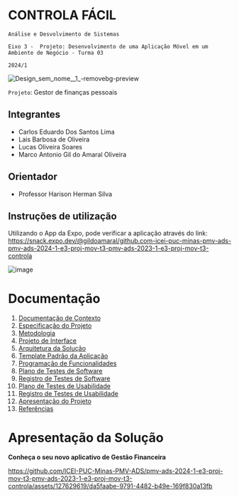 # CONTROLA FÁCIL

`Análise e Desvolvimento de Sistemas`

`Eixo 3 -  Projeto: Desenvolvimento de uma Aplicação Móvel em um Ambiente de Negócio - Turma 03 `

`2024/1`

![Design_sem_nome__1_-removebg-preview](https://github.com/ICEI-PUC-Minas-PMV-ADS/pmv-ads-2024-1-e3-proj-mov-t3-pmv-ads-2023-1-e3-proj-mov-t3-controla/assets/122227953/5ffc9312-c870-4988-b916-a941883dd6f1)



`Projeto`: Gestor de finanças pessoais

## Integrantes

* Carlos Eduardo Dos Santos Lima
* Lais Barbosa de Oliveira
* Lucas Oliveira Soares
* Marco Antonio Gil do Amaral Oliveira

## Orientador

* Professor Harison Herman Silva

## Instruções de utilização

Utilizando o App da Expo, pode verificar a aplicação através do link: https://snack.expo.dev/@gildoamaral/github.com-icei-puc-minas-pmv-ads-pmv-ads-2024-1-e3-proj-mov-t3-pmv-ads-2023-1-e3-proj-mov-t3-controla

![image](https://github.com/user-attachments/assets/96616cc6-a15c-4a1e-bdef-f2d0cbbee4dd)


# Documentação

<ol>
<li><a href="docs/01-Documentação de Contexto.md"> Documentação de Contexto</a></li>
<li><a href="docs/02-Especificação do Projeto.md"> Especificação do Projeto</a></li>
<li><a href="docs/03-Metodologia.md"> Metodologia</a></li>
<li><a href="docs/04-Projeto de Interface.md"> Projeto de Interface</a></li>
<li><a href="docs/05-Arquitetura da Solução.md"> Arquitetura da Solução</a></li>
<li><a href="docs/06-Template Padrão da Aplicação.md"> Template Padrão da Aplicação</a></li>
<li><a href="docs/07-Programação de Funcionalidades.md"> Programação de Funcionalidades</a></li>
<li><a href="docs/08-Plano de Testes de Software.md"> Plano de Testes de Software</a></li>
<li><a href="docs/09-Registro de Testes de Software.md"> Registro de Testes de Software</a></li>
<li><a href="docs/10-Plano de Testes de Usabilidade.md"> Plano de Testes de Usabilidade</a></li>
<li><a href="docs/11-Registro de Testes de Usabilidade.md"> Registro de Testes de Usabilidade</a></li>
<li><a href="docs/12-Apresentação do Projeto.md"> Apresentação do Projeto</a></li>
<li><a href="docs/13-Referências.md"> Referências</a></li>
</ol>

# Apresentação da Solução

**Conheça o seu novo aplicativo de Gestão Financeira**

https://github.com/ICEI-PUC-Minas-PMV-ADS/pmv-ads-2024-1-e3-proj-mov-t3-pmv-ads-2023-1-e3-proj-mov-t3-controla/assets/127629619/da5faabe-9791-4482-b49e-169f830a13fb

